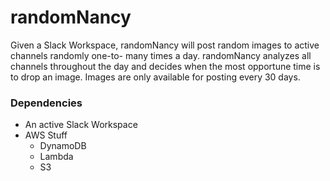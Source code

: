 # randomNancy
Given a Slack Workspace, randomNancy will post random images to active channels randomly one-to- many times a day. randomNancy analyzes all channels throughout the day and decides when the most opportune time is to drop an image. Images are only available for posting every 30 days.

### Dependencies
- An active Slack Workspace
- AWS Stuff
  - DynamoDB
  - Lambda
  - S3
